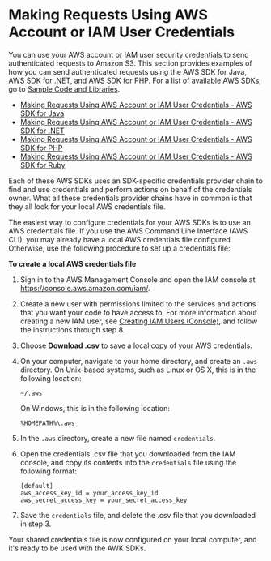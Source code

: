 # Making Requests Using AWS Account or IAM User Credentials<a name="AuthUsingAcctOrUserCredentials"></a>

You can use your AWS account or IAM user security credentials to send authenticated requests to Amazon S3\. This section provides examples of how you can send authenticated requests using the AWS SDK for Java, AWS SDK for \.NET, and AWS SDK for PHP\. For a list of available AWS SDKs, go to [Sample Code and Libraries](https://aws.amazon.com/code/)\. 


+ [Making Requests Using AWS Account or IAM User Credentials \- AWS SDK for Java](AuthUsingAcctOrUserCredJava.md)
+ [Making Requests Using AWS Account or IAM User Credentials \- AWS SDK for \.NET](AuthUsingAcctOrUserCredDotNet.md)
+ [Making Requests Using AWS Account or IAM User Credentials \- AWS SDK for PHP](AuthUsingAcctOrUserCredPHP.md)
+ [Making Requests Using AWS Account or IAM User Credentials \- AWS SDK for Ruby](AuthUsingAcctOrUserCredRuby.md)

Each of these AWS SDKs uses an SDK\-specific credentials provider chain to find and use credentials and perform actions on behalf of the credentials owner\. What all these credentials provider chains have in common is that they all look for your local AWS credentials file\. 

The easiest way to configure credentials for your AWS SDKs is to use an AWS credentials file\. If you use the AWS Command Line Interface \(AWS CLI\), you may already have a local AWS credentials file configured\. Otherwise, use the following procedure to set up a credentials file:

**To create a local AWS credentials file**

1. Sign in to the AWS Management Console and open the IAM console at [https://console\.aws\.amazon\.com/iam/](https://console.aws.amazon.com/iam/)\.

1. Create a new user with permissions limited to the services and actions that you want your code to have access to\. For more information about creating a new IAM user, see [Creating IAM Users \(Console\)](http://docs.aws.amazon.com/IAM/latest/UserGuide/id_users_create.html#id_users_create_console), and follow the instructions through step 8\.

1. Choose **Download \.csv** to save a local copy of your AWS credentials\.

1. On your computer, navigate to your home directory, and create an `.aws` directory\. On Unix\-based systems, such as Linux or OS X, this is in the following location:

   ```
   ~/.aws
   ```

   On Windows, this is in the following location:

   ```
   %HOMEPATH%\.aws
   ```

1. In the `.aws` directory, create a new file named `credentials`\.

1. Open the credentials \.csv file that you downloaded from the IAM console, and copy its contents into the `credentials` file using the following format:

   ```
   [default]
   aws_access_key_id = your_access_key_id
   aws_secret_access_key = your_secret_access_key
   ```

1. Save the `credentials` file, and delete the \.csv file that you downloaded in step 3\.

Your shared credentials file is now configured on your local computer, and it's ready to be used with the AWK SDKs\.